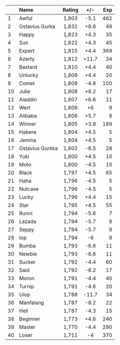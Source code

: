 | |Name|Rating|+/-|Exp|
|-|:---|:----:|:-:|--:|
|1|Awful|1,903|-5.1|462|
|2|Ostavius Gurka|1,831|+8.6|49|
|3|Happy|1,823|+4.3|35|
|4|Sun|1,822|+4.3|45|
|5|Expert|1,815|+4.4|369|
|6|Azerty|1,812|+11.7|34|
|7|Bastard|1,810|+4.4|40|
|8|Unlucky|1,809|+4.4|20|
|9|Comet|1,809|-4.8|100|
|10|Julie|1,808|+8.2|17|
|11|Aladdin|1,807|+6.6|11|
|12|Wert|1,806|+6|9|
|13|Alibaba|1,806|+5.7|8|
|14|Winner|1,805|+3.9|189|
|15|Habere|1,804|+4.5|5|
|16|Jemina|1,804|+4.5|5|
|17|Ostavius Gurkka|1,802|-6.5|28|
|18|Yuki|1,800|+4.5|10|
|19|Moto|1,800|-4.5|10|
|20|Black|1,797|+4.5|65|
|21|Haha|1,796|-4.5|5|
|22|Nutcase|1,796|-4.5|5|
|23|Lucky|1,796|+4.4|15|
|24|Star|1,795|+4.5|55|
|25|Runni|1,794|-5.6|7|
|26|Lazada|1,794|-5.7|8|
|27|Seppy|1,794|-5.7|9|
|28|Iop|1,794|-6|9|
|29|Bumba|1,793|-6.6|11|
|30|Newbie|1,793|-6.6|11|
|31|Sucker|1,792|-4.4|60|
|32|Said|1,792|-8.2|17|
|33|Moron|1,791|-4.4|40|
|34|Turnip|1,791|-4.6|20|
|35|Uiop|1,788|-11.7|34|
|36|Manfalang|1,787|-8.2|22|
|37|Hell|1,787|-4.3|15|
|38|Beginner|1,773|+4.6|240|
|39|Master|1,770|-4.4|290|
|40|Loser|1,711|-4|370|
